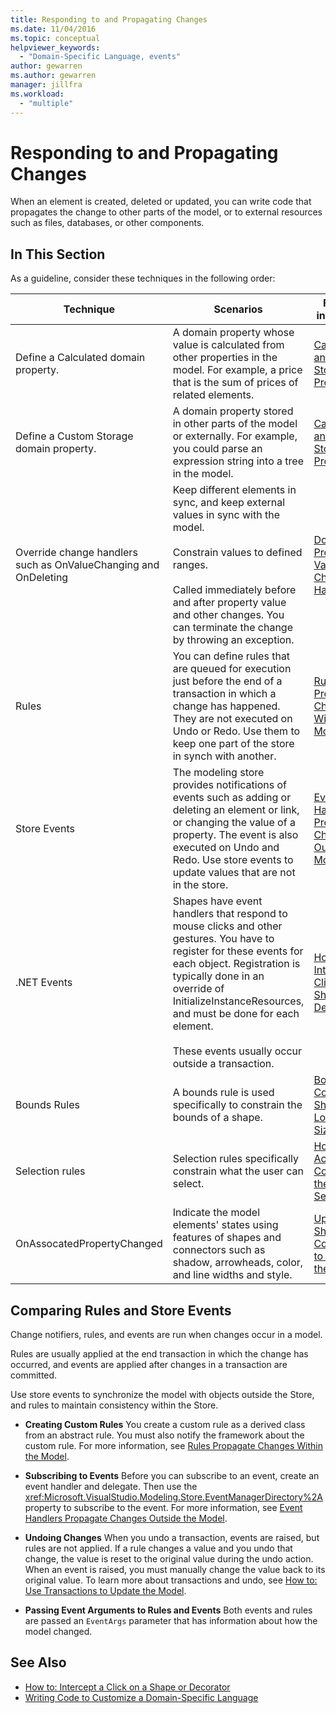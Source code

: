 ```yaml
---
title: Responding to and Propagating Changes
ms.date: 11/04/2016
ms.topic: conceptual
helpviewer_keywords:
  - "Domain-Specific Language, events"
author: gewarren
ms.author: gewarren
manager: jillfra
ms.workload:
  - "multiple"
---
```

# Responding to and Propagating Changes
When an element is created, deleted or updated, you can write code that propagates the change to other parts of the model, or to external resources such as files, databases, or other components.

## In This Section
 As a guideline, consider these techniques in the following order:

|Technique|Scenarios|For more information|
|-|-|-|
|Define a Calculated domain property.|A domain property whose value is calculated from other properties in the model. For example, a price that is the sum of prices of related elements.|[Calculated and Custom Storage Properties](../modeling/calculated-and-custom-storage-properties.md)|
|Define a Custom Storage domain property.|A domain property stored in other parts of the model or externally. For example, you could parse an expression string into a tree in the model.|[Calculated and Custom Storage Properties](../modeling/calculated-and-custom-storage-properties.md)|
|Override change handlers such as OnValueChanging and OnDeleting|Keep different elements in sync, and keep external values in sync with the model.<br /><br /> Constrain values to defined ranges.<br /><br /> Called immediately before and after property value and other changes. You can terminate the change by throwing an exception.|[Domain Property Value Change Handlers](../modeling/domain-property-value-change-handlers.md)|
|Rules|You can define rules that are queued for execution just before the end of a transaction in which a change has happened. They are not executed on Undo or Redo. Use them to keep one part of the store in synch with another.|[Rules Propagate Changes Within the Model](../modeling/rules-propagate-changes-within-the-model.md)|
|Store Events|The modeling store provides notifications of events such as adding or deleting an element or link, or changing the value of a property. The event is also executed on Undo and Redo. Use store events to update values that are not in the store.|[Event Handlers Propagate Changes Outside the Model](../modeling/event-handlers-propagate-changes-outside-the-model.md)|
|.NET Events|Shapes have event handlers that respond to mouse clicks and other gestures. You have to register for these events for each object. Registration is typically done in an override of InitializeInstanceResources, and must be done for each element.<br /><br /> These events usually occur outside a transaction.|[How to: Intercept a Click on a Shape or Decorator](../modeling/how-to-intercept-a-click-on-a-shape-or-decorator.md)|
|Bounds Rules|A bounds rule is used specifically to constrain the bounds of a shape.|[BoundsRules Constrain Shape Location and Size](/visualstudio/modeling/boundsrules-constrain-shape-location-and-size?view=vs-2015)|
|Selection rules|Selection rules specifically constrain what the user can select.|[How to: Access and Constrain the Current Selection](../modeling/how-to-access-and-constrain-the-current-selection.md)|
|OnAssocatedPropertyChanged|Indicate the model elements' states using features of shapes and connectors such as shadow, arrowheads, color, and line widths and style.|[Updating Shapes and Connectors to Reflect the Model](../modeling/updating-shapes-and-connectors-to-reflect-the-model.md)|

## **Comparing Rules and Store Events**
 Change notifiers, rules, and events are run when changes occur in a model.

 Rules are usually applied at the end transaction in which the change has occurred, and events are applied after changes in a transaction are committed.

 Use store events to synchronize the model with objects outside the Store, and rules to maintain consistency within the Store.

-   **Creating Custom Rules** You create a custom rule as a derived class from an abstract rule. You must also notify the framework about the custom rule. For more information, see [Rules Propagate Changes Within the Model](../modeling/rules-propagate-changes-within-the-model.md).

-   **Subscribing to Events** Before you can subscribe to an event, create an event handler and delegate. Then use the <xref:Microsoft.VisualStudio.Modeling.Store.EventManagerDirectory%2A>property to subscribe to the event. For more information, see [Event Handlers Propagate Changes Outside the Model](../modeling/event-handlers-propagate-changes-outside-the-model.md).

-   **Undoing Changes** When you undo a transaction, events are raised, but rules are not applied. If a rule changes a value and you undo that change, the value is reset to the original value during the undo action. When an event is raised, you must manually change the value back to its original value. To learn more about transactions and undo, see [How to: Use Transactions to Update the Model](../modeling/how-to-use-transactions-to-update-the-model.md).

-   **Passing Event Arguments to Rules and Events** Both events and rules are passed an `EventArgs` parameter that has information about how the model changed.

## See Also

- [How to: Intercept a Click on a Shape or Decorator](../modeling/how-to-intercept-a-click-on-a-shape-or-decorator.md)
- [Writing Code to Customize a Domain-Specific Language](../modeling/writing-code-to-customise-a-domain-specific-language.md)
